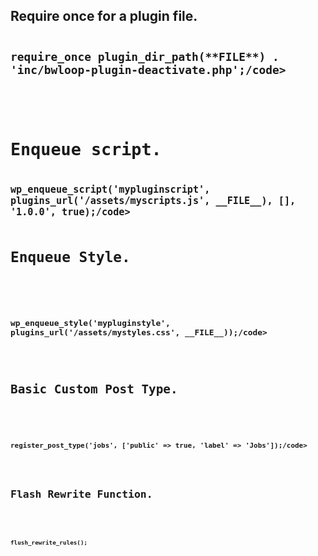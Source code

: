 <h2>Require once for a plugin file.</2>

<pre><code>
require_once plugin_dir_path(**FILE**) . 'inc/bwloop-plugin-deactivate.php';/code></pre>


<h2>Enqueue script.</h2

<pre><code>
wp_enqueue_script('mypluginscript', plugins_url('/assets/myscripts.js', __FILE__), [], '1.0.0', true);/code></pre>


<h2>Enqueue Style.</h2>

<pre><code>
wp_enqueue_style('mypluginstyle', plugins_url('/assets/mystyles.css', __FILE__));/code></pre>


<h2>Basic Custom Post Type.</h2>

<pre><code>
register_post_type('jobs', ['public' => true, 'label' => 'Jobs']);/code></pre>


<h2>Flash Rewrite Function.</h2>

<pre><code>
flush_rewrite_rules();</code></pre>

